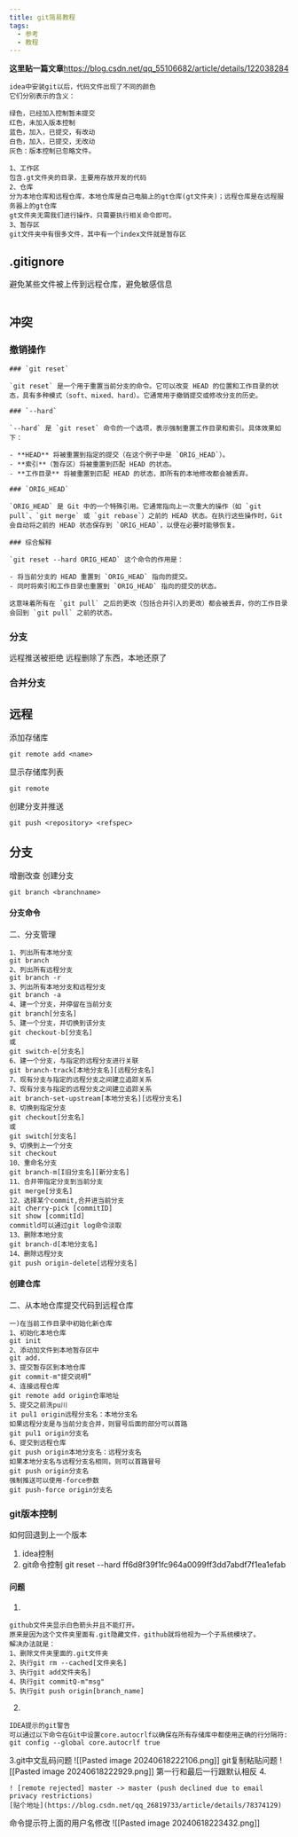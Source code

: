 ```yaml
---
title: git简易教程
tags:
  - 参考
  - 教程
---
```


**这里贴一篇文章**https://blog.csdn.net/qq_55106682/article/details/122038284
```
idea中安装git以后，代码文件出现了不同的颜色  
它们分别表示的含义：

绿色，已经加入控制暂未提交  
红色，未加入版本控制  
蓝色，加入，已提交，有改动  
白色，加入，已提交，无改动  
灰色：版本控制已忽略文件。
```

```
1、工作区
包含.gt文件夹的目录，主要用存放开发的代码
2、仓库
分为本地仓库和远程仓库，本地仓库是自己电脑上的gt仓库(gt文件夹)；远程仓库是在远程服务器上的gt仓库
gt文件夹无需我们进行操作，只需要执行相关命令即可。
3、暂存区
git文件夹中有很多文件，其中有一个index文件就是暂存区
```
## .gitignore
避免某些文件被上传到远程仓库，避免敏感信息
```

```

## 冲突
### 撤销操作
```
### `git reset`

`git reset` 是一个用于重置当前分支的命令。它可以改变 HEAD 的位置和工作目录的状态，具有多种模式（soft、mixed、hard）。它通常用于撤销提交或修改分支的历史。

### `--hard`

`--hard` 是 `git reset` 命令的一个选项，表示强制重置工作目录和索引。具体效果如下：

- **HEAD** 将被重置到指定的提交（在这个例子中是 `ORIG_HEAD`）。
- **索引**（暂存区）将被重置到匹配 HEAD 的状态。
- **工作目录** 将被重置到匹配 HEAD 的状态，即所有的本地修改都会被丢弃。

### `ORIG_HEAD`

`ORIG_HEAD` 是 Git 中的一个特殊引用。它通常指向上一次重大的操作（如 `git pull`、`git merge` 或 `git rebase`）之前的 HEAD 状态。在执行这些操作时，Git 会自动将之前的 HEAD 状态保存到 `ORIG_HEAD`，以便在必要时能够恢复。

### 综合解释

`git reset --hard ORIG_HEAD` 这个命令的作用是：

- 将当前分支的 HEAD 重置到 `ORIG_HEAD` 指向的提交。
- 同时将索引和工作目录也重置到 `ORIG_HEAD` 指向的提交的状态。

这意味着所有在 `git pull` 之后的更改（包括合并引入的更改）都会被丢弃，你的工作目录会回到 `git pull` 之前的状态。
```
### 分支
远程推送被拒绝
远程删除了东西，本地还原了
### 合并分支

## 远程
添加存储库
```
git remote add <name>
```

显示存储库列表
```
git remote
```

创建分支并推送
```
git push <repository> <refspec>
```
## 分支
增删改查
创建分支
```
git branch <branchname>
```
#### 分支命令
二、分支管理
```
1、列出所有本地分支
git branch
2、列出所有远程分支
git branch -r
3、列出所有本地分支和远程分支
git branch -a
4、建一个分支，并停留在当前分支
git branch[分支名]
5、建一个分支，并切换到该分支
git checkout-b[分支名]
或
git switch-e[分支名]
6、建一个分支，与指定的远程分支进行关联
git branch-track[本地分支名][远程分支名]
7、现有分支与指定的远程分支之间建立追踪关系
7、现有分支与指定的远程分支之间建立追踪关系
ait branch-set-upstream[本地分支名][远程分支名]
8、切换到指定分支
git checkout[分支名]
或
git switch[分支名]
9、切换到上一个分支
sit checkout
10、重命名分支
git branch-m[I旧分支名][新分支名]
11、合并带指定分支到当前分支
git merge[分支名]
12、选择某个commit,合并进当前分支
ait cherry-pick [commitID]
sit show [commitId]
commitld可以通过git log命令淡取
13、删除本地分支
git branch-d[本地分支名]
14、删除远程分支
git push origin-delete[远程分支名]
```
#### 创建仓库
二、从本地仓库提交代码到远程仓库
```
一)在当前工作目录中初始化新仓库
1、初始化本地仓库
git init
2、添动加文件到本地暂存区中
git add.
3、提交暂存区到本地仓库
git commit-m"提交说明”
4、连接远程仓库
git remote add origin仓率地址
5、提交之前洗pu川
it pul1 origin远程分支名：本地分支名
如果远程分支是与当前分支合并，则冒号后面的部分可以首路
git pul1 origin分支名
6、提交到远程仓库
git push origin本地分支名：远程分支名
如果本地分支名与远程分支名相同，则可以首路冒号
git push origin分支名
强制推送可以使用-force参数
git push-force origin分支名
```
### git版本控制
如何回退到上一个版本
1. idea控制
2. git命令控制 git reset --hard ff6d8f39f1fc964a0099ff3dd7abdf7f1ea1efab
#### 问题
1.
```
github文件夹显示白色箭头并且不能打开。
原来是因为这个文件夹里面有.git隐藏文件，github就将他视为一个子系统模块了。
解决办法就是：
1、删除文件夹里面的.git文件夹
2、执行git rm --cached[文件夹名]
3、执行git add文件夹名]
4、执行git commitQ-m"msg"
5、执行git push origin[branch_name]
```
2.
```
IDEA提示的git警告
可以通过以下命令在Git中设置core.autocrlf以确保在所有存储库中都使用正确的行分隔符:
git config --global core.autocrlf true
```
3.git中文乱码问题
![[Pasted image 20240618222106.png]]
git复制粘贴问题
![[Pasted image 20240618222929.png]]
第一行和最后一行跟默认相反
4.
```
! [remote rejected] master -> master (push declined due to email privacy restrictions)
[贴个地址](https://blog.csdn.net/qq_26819733/article/details/78374129)
```
命令提示符上面的用户名修改
![[Pasted image 20240618223432.png]]